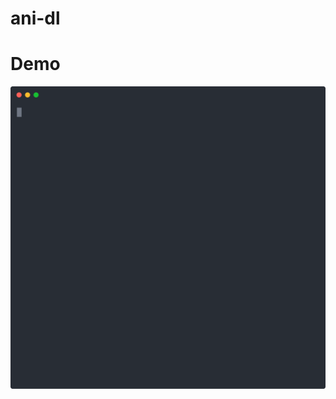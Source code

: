 # ani-dl

# Demo

[![asciicast](https://github.com/B0SEmc/ani-dl/raw/master/demo.svg)](https://asciinema.org/a/jZitFydXIOxTmDzaLt4pRo4Ug)
